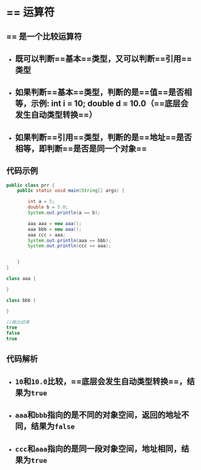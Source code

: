 # == 运算符

## == 是一个比较运算符

- ## 既可以判断==基本==类型，又可以判断==引用==类型
- ## 如果判断==基本==类型，判断的是==值==是否相等，示例: int i = 10; double d = 10.0（==底层会发生自动类型转换==）
- ## 如果判断==引用==类型，判断的是==地址==是否相等，即判断==是否是同一个对象==

## 代码示例

```java
public class prr {
    public static void main(String[] args) {

        int a = 5;
        double b = 5.0;
        System.out.println(a == b);

        aaa aaa = new aaa();
        aaa bbb = new aaa();
        aaa ccc = aaa;
        System.out.println(aaa == bbb);
        System.out.println(ccc == aaa);


    }
}

class aaa {

}

class bbb {

}

//输出结果
true
false
true
```

## 代码解析

- ## `10`和`10.0`比较，==底层会发生自动类型转换==，结果为`true`
- ## `aaa`和`bbb`指向的是不同的对象空间，返回的地址不同，结果为`false`
- ## `ccc`和`aaa`指向的是同一段对象空间，地址相同，结果为`true`
